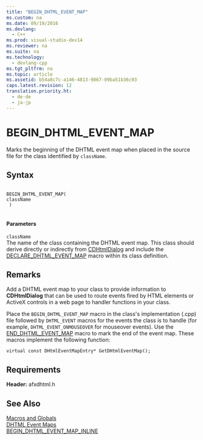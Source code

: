 ```yaml
---
title: "BEGIN_DHTML_EVENT_MAP"
ms.custom: na
ms.date: 09/19/2016
ms.devlang: 
  - C++
ms.prod: visual-studio-dev14
ms.reviewer: na
ms.suite: na
ms.technology: 
  - devlang-cpp
ms.tgt_pltfrm: na
ms.topic: article
ms.assetid: b54a8c7c-a146-4813-9867-09ba51b36c93
caps.latest.revision: 12
translation.priority.ht: 
  - de-de
  - ja-jp
---
```

# BEGIN_DHTML_EVENT_MAP
Marks the beginning of the DHTML event map when placed in the source file for the class identified by `className`.  
  
## Syntax  
  
```  
  
BEGIN_DHTML_EVENT_MAP(  
className  
 )  
  
```  
  
#### Parameters  
 `className`  
 The name of the class containing the DHTML event map. This class should derive directly or indirectly from [CDHtmlDialog](../vs140/CDHtmlDialog-Class.md) and include the [DECLARE_DHTML_EVENT_MAP](../vs140/DECLARE_DHTML_EVENT_MAP.md) macro within its class definition.  
  
## Remarks  
 Add a DHTML event map to your class to provide information to **CDHtmlDialog** that can be used to route events fired by HTML elements or ActiveX controls in a web page to handler functions in your class.  
  
 Place the `BEGIN_DHTML_EVENT_MAP` macro in the class's implementation (.cpp) file followed by `DHTML_EVENT` macros for the events the class is to handle (for example, `DHTML_EVENT_ONMOUSEOVER` for mouseover events). Use the [END_DHTML_EVENT_MAP](../vs140/END_DHTML_EVENT_MAP.md) macro to mark the end of the event map. These macros implement the following function:  
  
 `virtual const DHtmlEventMapEntry* GetDHtmlEventMap();`  
  
## Requirements  
 **Header:** afxdhtml.h  
  
## See Also  
 [Macros and Globals](../vs140/MFC-Macros-and-Globals.md)   
 [DHTML Event Maps](../vs140/DHTML-Event-Maps.md)   
 [BEGIN_DHTML_EVENT_MAP_INLINE](../vs140/BEGIN_DHTML_EVENT_MAP_INLINE.md)